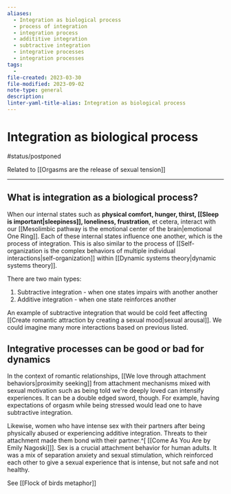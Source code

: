 ```yaml
---
aliases:
  - Integration as biological process
  - process of integration
  - integration process
  - addititive integration
  - subtractive integration
  - integrative processes
  - integration processes
tags:
  - 
file-created: 2023-03-30
file-modified: 2023-09-02
note-type: general
description: 
linter-yaml-title-alias: Integration as biological process
---
```


# Integration as biological process

#status/postponed

Related to [[Orgasms are the release of sexual tension]]

---

## What is integration as a biological process?

When our internal states such as **physical comfort, hunger, thirst, [[Sleep is important|sleepiness]], loneliness, frustration**, et cetera, interact with our [[Mesolimbic pathway is the emotional center of the brain|emotional One Ring]]. Each of these internal states influence one another, which is the process of integration. This is also similar to the process of [[Self-organization is the complex behaviors of multiple individual interactions|self-organization]] within [[Dynamic systems theory|dynamic systems theory]].

There are two main types:
1. Subtractive integration - when one states impairs  with another another
2. Additive integration - when one state reinforces another

An example of subtractive integration that would be cold feet affecting [[Create romantic attraction by creating a sexual mood|sexual arousal]]. We could imagine many more interactions based on previous listed.

## Integrative processes can be good or bad for dynamics

In the context of romantic relationships, [[We love through attachment behaviors|proximity seeking]] from attachment mechanisms mixed with sexual motivation such as being told we're deeply loved can intensify experiences. It can be a double edged sword, though. For example, having expectations of orgasm while being stressed would lead one to have subtractive integration.

Likewise, women who have intense sex with their partners after being physically abused or experiencing additive integration. Threats to their attachment made them bond with their partner.^[ [[Come As You Are by Emily Nagoski]]]. Sex is a crucial attachment behavior for human adults. It was a mix of separation anxiety and sexual stimulation, which reinforced each other to give a sexual experience that is intense, but not safe and not healthy.

See [[Flock of birds metaphor]]
